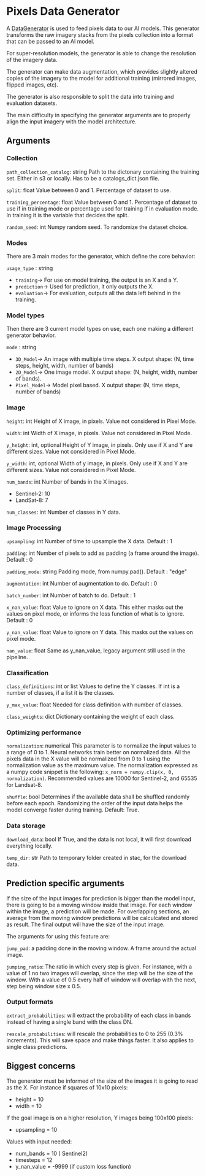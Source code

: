 # Pixels Data Generator
A [DataGenerator](https://github.com/tesselo/pixels/blob/main/pixels/generator/generator.py) is used to feed pixels data to our AI models. This generator transforms the raw imagery stacks from the pixels collection into a format that can be passed to an AI model.

For super-resolution models, the generator is able to change the resolution of the imagery data.

The generator can make data augmentation, which provides slightly altered copies of the imagery to the model for additional training (mirrored images, flipped images, etc).

The generator is also responsible to split the data into training and evaluation datasets.

The main difficulty in specifying the generator arguments are to properly align the input imagery with the model architecture.

## Arguments

### Collection

`path_collection_catalog`: string
Path to the dictonary containing the training set. Either in s3 or locally. Has to be a catalogs_dict.json file.

`split`: float
Value between 0 and 1. Percentage of dataset to use.

`training_percentage`: float
Value between 0 and 1. Percentage of dataset to use if in training mode or percentage used for training if in evaluation mode.
In training it is the variable that decides the split.

`random_seed`: int
Numpy random seed. To randomize the dataset choice.

### Modes
There are 3 main modes for the generator, which define the core behavior:

`usage_type` : string
  - `training`→ For use on model training, the output is an X and a Y.
  - `prediction`→ Used for prediction, it only outputs the X.
  - `evaluation`→ For evaluation, outputs all the data left behind in the training.

### Model types
Then there are 3 current model types on use, each one making a different generator behavior.

`mode` : string
  - `3D_Model`→ An image with multiple time steps. X output shape: (N, time steps, height, width, number of bands)
  - `2D_Model`→ One image model. X output shape: (N, height, width, number of bands).
  - `Pixel_Model`→ Model pixel based. X output shape: (N, time steps, number of bands)

### Image

`height`: int
Height of X image, in pixels. Value not considered in Pixel Mode.

`width`: int
Width of X image, in pixels. Value not considered in Pixel Mode.

`y_height`: int, optional
Height of Y image, in pixels. Only use if X and Y are different sizes. Value not considered in Pixel Mode.

`y_width`: int, optional
Width of y image, in pixels. Only use if X and Y are different sizes. Value not considered in Pixel Mode.

`num_bands`: int
Number of bands in the X images.
- Sentinel-2: 10
- LandSat-8: 7

`num_classes`: int
Number of classes in Y data.

### Image Processing

`upsampling`: int
Number of time to upsample the X data.
Default : 1

`padding`: int
Number of pixels to add as padding (a frame around the image).
Default : 0

`padding_mode`: string
Padding mode, from numpy.pad().
Default : "edge"

`augmentation`: int
Number of augmentation to do.
Default : 0

`batch_number`: int
Number of batch to do.
Default : 1

`x_nan_value`: float
Value to ignore on X data. This either masks out the values on pixel mode, or informs the loss function of what is to ignore.
Default : 0

`y_nan_value`: float
Value to ignore on Y data. This masks out the values on pixel mode.

`nan_value`: float
Same as y_nan_value, legacy argument still used in the pipeline.

### Classification

`class_definitions`: int or list
Values to define the Y classes. If int is a number of classes, if a list it is the classes.

`y_max_value`: float
Needed for class definition with number of classes.

`class_weights`: dict
Dictionary containing the weight of each class.

### Optimizing performance

`normalization`: numerical
This parameter is to normalize the input values to a range of 0 to 1. Neural
networks train better on normalized data. All the pixels data in the X value
will be normalized from 0 to 1 using the normalization value as the maximum
value. The normalization expressed as a numpy code snippet is the following:
`x_norm = numpy.clip(x, 0, normalization)`. Recommended values are 10000 for
Sentinel-2, and 65535 for Landsat-8.

`shuffle`: bool
Determines if the available data shall be shuffled randomly before each epoch.
Randomizing the order of the input data helps the model converge faster during
training. Default: True.

### Data storage

`download_data`: bool
If True, and the data is not local, it will first download everything locally.

`temp_dir`: str
Path to temporary folder created in stac, for the download data.

## Prediction specific arguments

If the size of the input images for prediction is bigger than the model input, there is going to be a moving window inside that image. For each window within the image, a prediction will be made. For overlapping sections, an average from the moving window predictions will be calculcated and stored as result. The final output will have the size of the input image.

The arguments for using this feature are:

`jump_pad`: a padding done in the moving window. A frame around the actual image.

`jumping_ratio`: The ratio in which every step is given. For instance, with a value of 1 no two images will overlap, since the step will be the size of the window. With a value of 0.5 every half of window will overlap with the next, step being window size x 0.5.

### Output formats

`extract_probabilities`: will extract the probability of each class in bands instead of having a single band with the class DN.

`rescale_probabilities`: will rescale the probabilities to 0 to 255 (0.3% increments). This will save space and make things faster. It also applies to single class predictions.


## Biggest concerns

The generator must be informed of the size of the images it is going to read as the X. For instance if squares of 10x10 pixels:

- height = 10
- width = 10

If the goal image is on a higher resolution, Y images being 100x100 pixels:

- upsampling = 10

Values with input needed:

- num_bands = 10 ( Sentinel2)
- timesteps = 12
- y_nan_value = -9999 (if custom loss function)
